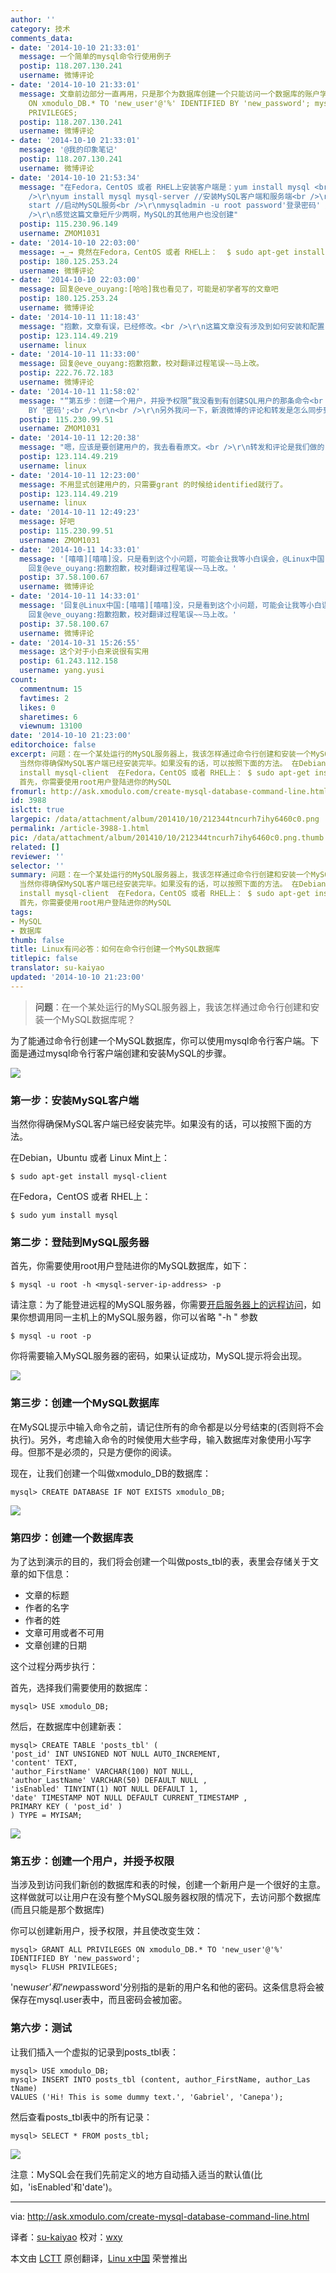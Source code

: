 ```yaml
---
author: ''
category: 技术
comments_data:
- date: '2014-10-10 21:33:01'
  message: 一个简单的mysql命令行使用例子
  postip: 118.207.130.241
  username: 微博评论
- date: '2014-10-10 21:33:01'
  message: 文章前边部分一直再用，只是那个为数据库创建一个只能访问一个数据库的账户学习了： mysql&gt; GRANT ALL PRIVILEGES
    ON xmodulo_DB.* TO 'new_user'@'%' IDENTIFIED BY 'new_password'; mysql&gt; FLUSH
    PRIVILEGES;
  postip: 118.207.130.241
  username: 微博评论
- date: '2014-10-10 21:33:01'
  message: '@我的印象笔记'
  postip: 118.207.130.241
  username: 微博评论
- date: '2014-10-10 21:53:34'
  message: "在Fedora，CentOS 或者 RHEL上安装客户端是：yum install mysql <br />\r\n我觉得要安装Mysql的话在安装MySQL数据库服务的时候就应该安装<br
    />\r\nyum install mysql mysql-server //安装MySQL客户端和服务端<br />\r\nservice mysqld
    start //启动MySQL服务<br />\r\nmysqladmin -u root password'登录密码' //设置MySQL登录密码<br
    />\r\n感觉这篇文章短斤少两啊，MySQL的其他用户也没创建"
  postip: 115.230.96.149
  username: ZMOM1031
- date: '2014-10-10 22:03:00'
  message: →_→ 竟然在Fedora，CentOS 或者 RHEL上：  $ sudo apt-get install mysql
  postip: 180.125.253.24
  username: 微博评论
- date: '2014-10-10 22:03:00'
  message: 回复@eve_ouyang:[哈哈]我也看见了，可能是初学者写的文章吧
  postip: 180.125.253.24
  username: 微博评论
- date: '2014-10-11 11:18:43'
  message: "抱歉，文章有误，已经修改。<br />\r\n这篇文章没有涉及到如何安装和配置 mysql server，只是安装客户端并建立数据库。"
  postip: 123.114.49.219
  username: linux
- date: '2014-10-11 11:33:00'
  message: 回复@eve_ouyang:抱歉抱歉，校对翻译过程笔误~~马上改。
  postip: 222.76.72.183
  username: 微博评论
- date: '2014-10-11 11:58:02'
  message: "“第五步：创建一个用户，并授予权限”我没看到有创建SQL用户的那条命令<br />\r\nCREATE USER 用户名 IDENTIFIED
    BY '密码';<br />\r\n<br />\r\n另外我问一下，新浪微博的评论和转发是怎么同步到Linux中国的评论里的？"
  postip: 115.230.99.51
  username: ZMOM1031
- date: '2014-10-11 12:20:38'
  message: "嗯，应该是要创建用户的，我去看看原文。<br />\r\n转发和评论是我们做的 API 同步。"
  postip: 123.114.49.219
  username: linux
- date: '2014-10-11 12:23:00'
  message: 不用显式创建用户的，只需要grant 的时候给identified就行了。
  postip: 123.114.49.219
  username: linux
- date: '2014-10-11 12:49:23'
  message: 好吧
  postip: 115.230.99.51
  username: ZMOM1031
- date: '2014-10-11 14:33:01'
  message: '[嘻嘻][嘻嘻]没，只是看到这个小问题，可能会让我等小白误会，@Linux中国 团队还是是值得大家肯定的！继续发扬！另外社区略安静的样子…//@Linux中国:
    回复@eve_ouyang:抱歉抱歉，校对翻译过程笔误~~马上改。'
  postip: 37.58.100.67
  username: 微博评论
- date: '2014-10-11 14:33:01'
  message: '回复@Linux中国:[嘻嘻][嘻嘻]没，只是看到这个小问题，可能会让我等小白误会，@Linux中国 团队还是是值得大家肯定的！继续发扬！另外社区略安静的样子…//@Linux中国:
    回复@eve_ouyang:抱歉抱歉，校对翻译过程笔误~~马上改。'
  postip: 37.58.100.67
  username: 微博评论
- date: '2014-10-31 15:26:55'
  message: 这个对于小白来说很有实用
  postip: 61.243.112.158
  username: yang.yusi
count:
  commentnum: 15
  favtimes: 2
  likes: 0
  sharetimes: 6
  viewnum: 13100
date: '2014-10-10 21:23:00'
editorchoice: false
excerpt: 问题：在一个某处运行的MySQL服务器上，我该怎样通过命令行创建和安装一个MySQL数据库呢？  为了能通过命令行创建一个MySQL数据库，你可以使用mysql命令行客户端。下面是通过mysql命令行客户端创建和安装MySQL的步骤。  第一步：安装MySQL客户端
  当然你得确保MySQL客户端已经安装完毕。如果没有的话，可以按照下面的方法。 在Debian，Ubuntu 或者 Linux Mint上： $ sudo apt-get
  install mysql-client  在Fedora，CentOS 或者 RHEL上： $ sudo apt-get install mysql  第二步：登陆到MySQL服务器
  首先，你需要使用root用户登陆进你的MySQL
fromurl: http://ask.xmodulo.com/create-mysql-database-command-line.html
id: 3988
islctt: true
largepic: /data/attachment/album/201410/10/212344tncurh7ihy6460c0.png
permalink: /article-3988-1.html
pic: /data/attachment/album/201410/10/212344tncurh7ihy6460c0.png.thumb.jpg
related: []
reviewer: ''
selector: ''
summary: 问题：在一个某处运行的MySQL服务器上，我该怎样通过命令行创建和安装一个MySQL数据库呢？  为了能通过命令行创建一个MySQL数据库，你可以使用mysql命令行客户端。下面是通过mysql命令行客户端创建和安装MySQL的步骤。  第一步：安装MySQL客户端
  当然你得确保MySQL客户端已经安装完毕。如果没有的话，可以按照下面的方法。 在Debian，Ubuntu 或者 Linux Mint上： $ sudo apt-get
  install mysql-client  在Fedora，CentOS 或者 RHEL上： $ sudo apt-get install mysql  第二步：登陆到MySQL服务器
  首先，你需要使用root用户登陆进你的MySQL
tags:
- MySQL
- 数据库
thumb: false
title: Linux有问必答：如何在命令行创建一个MySQL数据库
titlepic: false
translator: su-kaiyao
updated: '2014-10-10 21:23:00'
---
```



> 
> **问题**：在一个某处运行的MySQL服务器上，我该怎样通过命令行创建和安装一个MySQL数据库呢？
> 
> 
> 


为了能通过命令行创建一个MySQL数据库，你可以使用mysql命令行客户端。下面是通过mysql命令行客户端创建和安装MySQL的步骤。


![](/data/attachment/album/201410/10/212344tncurh7ihy6460c0.png)


### 第一步：安装MySQL客户端


当然你得确保MySQL客户端已经安装完毕。如果没有的话，可以按照下面的方法。


在Debian，Ubuntu 或者 Linux Mint上：



```
$ sudo apt-get install mysql-client

```

在Fedora，CentOS 或者 RHEL上：



```
$ sudo yum install mysql

```

### 第二步：登陆到MySQL服务器


首先，你需要使用root用户登陆进你的MySQL数据库，如下：



```
$ mysql -u root -h <mysql-server-ip-address> -p 

```

请注意：为了能登进远程的MySQL服务器，你需要[开启服务器上的远程访问](http://xmodulo.com/2012/06/how-to-allow-remote-access-to-mysql.html)，如果你想调用同一主机上的MySQL服务器，你可以省略 "-h " 参数



```
$ mysql -u root -p

```

你将需要输入MySQL服务器的密码，如果认证成功，MySQL提示将会出现。


![](/data/attachment/album/201410/10/211622amqev8cqxxx4010m.jpg)


### 第三步：创建一个MySQL数据库


在MySQL提示中输入命令之前，请记住所有的命令都是以分号结束的(否则将不会执行)。另外，考虑输入命令的时候使用大些字母，输入数据库对象使用小写字母。但那不是必须的，只是方便你的阅读。


现在，让我们创建一个叫做xmodulo\_DB的数据库：



```
mysql> CREATE DATABASE IF NOT EXISTS xmodulo_DB; 

```

![](/data/attachment/album/201410/10/212350dgw5pgyhrg6rgygn.jpg)


### 第四步：创建一个数据库表


为了达到演示的目的，我们将会创建一个叫做posts\_tbl的表，表里会存储关于文章的如下信息：


* 文章的标题
* 作者的名字
* 作者的姓
* 文章可用或者不可用
* 文章创建的日期


这个过程分两步执行：


首先，选择我们需要使用的数据库：



```
mysql> USE xmodulo_DB; 

```

然后，在数据库中创建新表：



```
mysql> CREATE TABLE 'posts_tbl' (
'post_id' INT UNSIGNED NOT NULL AUTO_INCREMENT, 
'content' TEXT,
'author_FirstName' VARCHAR(100) NOT NULL,
'author_LastName' VARCHAR(50) DEFAULT NULL ,
'isEnabled' TINYINT(1) NOT NULL DEFAULT 1, 
'date' TIMESTAMP NOT NULL DEFAULT CURRENT_TIMESTAMP ,
PRIMARY KEY ( 'post_id' ) 
) TYPE = MYISAM;

```

![](/data/attachment/album/201410/10/212352xhzy7nnqjgyjst7n.jpg)


### 第五步：创建一个用户，并授予权限


当涉及到访问我们新创的数据库和表的时候，创建一个新用户是一个很好的主意。这样做就可以让用户在没有整个MySQL服务器权限的情况下，去访问那个数据库(而且只能是那个数据库)


你可以创建新用户，授予权限，并且使改变生效：



```
mysql> GRANT ALL PRIVILEGES ON xmodulo_DB.* TO 'new_user'@'%' IDENTIFIED BY 'new_password';
mysql> FLUSH PRIVILEGES;

```

'new*user'和'new*password'分别指的是新的用户名和他的密码。这条信息将会被保存在mysql.user表中，而且密码会被加密。


### 第六步：测试


让我们插入一个虚拟的记录到posts\_tbl表：



```
mysql> USE xmodulo_DB;
mysql> INSERT INTO posts_tbl (content, author_FirstName, author_Las tName)
VALUES ('Hi! This is some dummy text.', 'Gabriel', 'Canepa');

```

然后查看posts\_tbl表中的所有记录：



```
mysql> SELECT * FROM posts_tbl;

```

![](/data/attachment/album/201410/10/212354by9tdzi3fwn3jtdd.jpg)


注意：MySQL会在我们先前定义的地方自动插入适当的默认值(比如，'isEnabled'和'date')。




---


via: <http://ask.xmodulo.com/create-mysql-database-command-line.html>


译者：[su-kaiyao](https://github.com/su-kaiyao) 校对：[wxy](https://github.com/wxy)


本文由 [LCTT](https://github.com/LCTT/TranslateProject) 原创翻译，[Linu x中国](http://linux.cn/) 荣誉推出